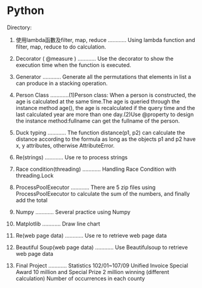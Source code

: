 # Python
Directory:

1. 使用lambda函數及filter, map, reduce ............ Using lambda function and filter, map, reduce to do calculation.

2. Decorator ( @measure ) ............ Use the decorator to show the execution time when the function is executed. 

3. Generator ............ Generate all the permutations that elements in list a can produce in a stacking operation.

4. Person Class ............(1)Person class: When a person is constructed, the age is calculated at the same time.The age is queried through the instance method age(), the age is recalculated if the query time and the last calculated year are more than one day.(2)Use @property to design the instance method:fullname can get the fullname of the person.

5. Duck typing ............ The function distance(p1, p2) can calculate the distance according to the formula as long as the objects p1 and p2 have x, y attributes, otherwise AttributeError.

6. Re(strings) ............ Use re to process strings

7. Race condition(threading) ............ Handling Race Condition with threading.Lock

8. ProcessPoolExecutor ............ There are 5 zip files using ProcessPoolExecutor to calculate the sum of the numbers, and finally add the total

9. Numpy ............ Several practice using Numpy

10. Matplotlib ............ Draw line chart

11. Re(web page data) ............ Use re to retrieve web page data

12. Beautiful Soup(web page data) ............ Use Beautifulsoup to retrieve web page data

13. Final Project ............ Statistics 102/01~107/09 Unified Invoice Special Award 10 million and Special Prize 2 million winning (different calculation) Number of occurrences in each county

